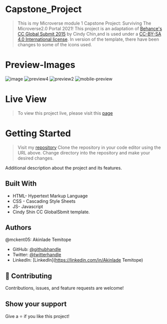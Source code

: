 # Capstone_Project

> This is my Microverse module 1 Capstone Project: Surviving The Microverse2.0 Portal 2021!
> This project is an adaptation of [Behance's CC Global Submit 2015](https://www.behance.net/adagio07) by  Cindy Chin,and is used under a [CC-BY-SA 4.0 International license](https://creativecommons.org/licenses/by-sa/4.0/). In version of the template, there have been changes to some of the icons used.

# Preview-Images

![image](https://user-images.githubusercontent.com/73607512/137104829-843c8f21-eb63-48fc-ad21-6c72683f59b7.png)
![preview4](https://user-images.githubusercontent.com/73607512/137105975-b2419089-4b4b-4ffb-8445-8c2ca073e2a8.jpg)
![preview2](https://user-images.githubusercontent.com/73607512/137105914-cc39ab9e-522c-4bad-b44f-2898c83cf212.jpg)
![mobile-preview](https://user-images.githubusercontent.com/73607512/137105883-ff63f4ae-fda3-4ca4-99af-882be9d44445.jpg)

# Live View
> To view this project live, please visit this [page](https://mckent05.github.io/Capstone_Project/home.html)

# Getting Started

> Visit my [repository](https://github.com/mckent05/Capstone_Project.git)
> Clone the repository in your code editor using the URL above.
> Change directory into the repository and make your desired changes.


Additional description about the project and its features.

## Built With

- HTML- Hypertext Markup Language
- CSS - Cascading Style Sheets
- JS- Javascript
- Cindy Shin CC GlobalSbmit template.

## Authors

@mckent05: Akinlade Temitope

- GitHub: [@githubhandle](https://github.com/mckent05)
- Twitter: [@twitterhandle](https://twitter.com/mckent05)
- LinkedIn: [LinkedIn](https://linkedin.com/in/Akinlade Temitope)


## 🤝 Contributing

Contributions, issues, and feature requests are welcome!



## Show your support

Give a ⭐️ if you like this project!
